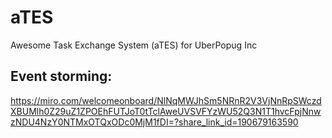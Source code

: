 # aTES
Awesome Task Exchange System (aTES) for UberPopug Inc 


## Event storming:
https://miro.com/welcomeonboard/NlNqMWJhSm5NRnR2V3VjNnRpSWczdXBUMlh0Z29uZ1ZPOEhFUTJoT0tTclAweUVSVFYzWU52Q3N1T1hvcFpjNnwzNDU4NzY0NTMxOTQxODc0MjM1fDI=?share_link_id=190679163590 